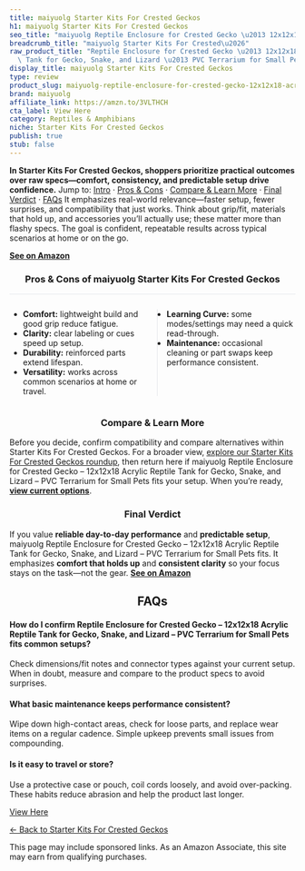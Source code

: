 ```yaml
---
title: maiyuolg Starter Kits For Crested Geckos
h1: maiyuolg Starter Kits For Crested Geckos
seo_title: "maiyuolg Reptile Enclosure for Crested Gecko \u2013 12x12x18\u2026"
breadcrumb_title: "maiyuolg Starter Kits For Crested\u2026"
raw_product_title: "Reptile Enclosure for Crested Gecko \u2013 12x12x18 Acrylic Reptile\
  \ Tank for Gecko, Snake, and Lizard \u2013 PVC Terrarium for Small Pets"
display_title: maiyuolg Starter Kits For Crested Geckos
type: review
product_slug: maiyuolg-reptile-enclosure-for-crested-gecko-12x12x18-acrylic-reptile-t-fa603934
brand: maiyuolg
affiliate_link: https://amzn.to/3VLTHCH
cta_label: View Here
category: Reptiles & Amphibians
niche: Starter Kits For Crested Geckos
publish: true
stub: false
---
```


<div id="intro" class="full-width"><p><strong>In Starter Kits For Crested Geckos, shoppers prioritize practical outcomes over raw specs&mdash;comfort, consistency, and predictable setup drive confidence.</strong> Jump to: <a href="#intro">Intro</a> · <a href="#pros-cons">Pros &amp; Cons</a> · <a href="#compare-more">Compare &amp; Learn More</a> · <a href="#verdict">Final Verdict</a> · <a href="#faqs">FAQs</a> It emphasizes real-world relevance&mdash;faster setup, fewer surprises, and compatibility that just works. Think about grip/fit, materials that hold up, and accessories you’ll actually use; these matter more than flashy specs. The goal is confident, repeatable results across typical scenarios at home or on the go.</p><p><a href="https://amzn.to/3VLTHCH" rel="nofollow sponsored noopener" target="_blank"><strong>See on Amazon</strong></a></p></div>
<h3 id="pros-cons" style="text-align:center;">Pros &amp; Cons of maiyuolg Starter Kits For Crested Geckos</h3>
<div class="pc-grid" style="display:grid;grid-template-columns:1fr 1fr;gap:16px;border-top:1px solid #e5e7eb;padding-top:12px;">
  <ul>
    <li><strong>Comfort:</strong> lightweight build and good grip reduce fatigue.</li>
    <li><strong>Clarity:</strong> clear labeling or cues speed up setup.</li>
    <li><strong>Durability:</strong> reinforced parts extend lifespan.</li>
    <li><strong>Versatility:</strong> works across common scenarios at home or travel.</li>
  </ul>
  <ul style="border-left:1px solid #e5e7eb;padding-left:16px;">
    <li><strong>Learning Curve:</strong> some modes/settings may need a quick read-through.</li>
    <li><strong>Maintenance:</strong> occasional cleaning or part swaps keep performance consistent.</li>
  </ul>
</div>


<h3 id="compare-more" style="text-align:center;">Compare &amp; Learn More</h3>
<p>Before you decide, confirm compatibility and compare alternatives within Starter Kits For Crested Geckos. For a broader view, <a href="#">explore our Starter Kits For Crested Geckos roundup</a>, then return here if maiyuolg Reptile Enclosure for Crested Gecko &ndash; 12x12x18 Acrylic Reptile Tank for Gecko, Snake, and Lizard &ndash; PVC Terrarium for Small Pets fits your setup. When you’re ready, <a href="https://amzn.to/3VLTHCH" rel="nofollow sponsored noopener" target="_blank"><strong>view current options</strong></a>.</p>

<h3 id="verdict" style="text-align:center;">Final Verdict</h3>
<p>If you value <strong>reliable day-to-day performance</strong> and <strong>predictable setup</strong>, maiyuolg Reptile Enclosure for Crested Gecko &ndash; 12x12x18 Acrylic Reptile Tank for Gecko, Snake, and Lizard &ndash; PVC Terrarium for Small Pets fits. It emphasizes <strong>comfort that holds up</strong> and <strong>consistent clarity</strong> so your focus stays on the task&mdash;not the gear. <a href="https://amzn.to/3VLTHCH" rel="nofollow sponsored noopener" target="_blank"><strong>See on Amazon</strong></a></p>

<h2 id="faqs" style="text-align:center;">FAQs</h2>
<h4><strong>How do I confirm Reptile Enclosure for Crested Gecko &ndash; 12x12x18 Acrylic Reptile Tank for Gecko, Snake, and Lizard &ndash; PVC Terrarium for Small Pets fits common setups?</strong></h4>
<p>Check dimensions/fit notes and connector types against your current setup. When in doubt, measure and compare to the product specs to avoid surprises.</p>
<h4><strong>What basic maintenance keeps performance consistent?</strong></h4>
<p>Wipe down high-contact areas, check for loose parts, and replace wear items on a regular cadence. Simple upkeep prevents small issues from compounding.</p>
<h4><strong>Is it easy to travel or store?</strong></h4>
<p>Use a protective case or pouch, coil cords loosely, and avoid over-packing. These habits reduce abrasion and help the product last longer.</p>

<p><a class="btn" href="https://amzn.to/3VLTHCH" target="_blank" rel="nofollow sponsored noopener">View Here</a></p>
<p><a href="/roundups/reptiles-amphibians/starter-kits-for-crested-geckos/">← Back to Starter Kits For Crested Geckos</a></p>
<aside class="disclosure">This page may include sponsored links. As an Amazon Associate, this site may earn from qualifying purchases.</aside>
